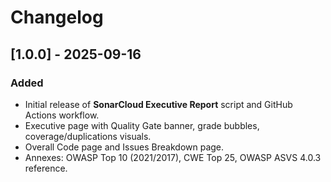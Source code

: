 # Changelog

## [1.0.0] - 2025-09-16
### Added
- Initial release of **SonarCloud Executive Report** script and GitHub Actions workflow.
- Executive page with Quality Gate banner, grade bubbles, coverage/duplications visuals.
- Overall Code page and Issues Breakdown page.
- Annexes: OWASP Top 10 (2021/2017), CWE Top 25, OWASP ASVS 4.0.3 reference.
